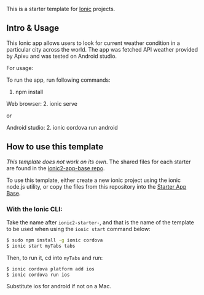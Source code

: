 This is a starter template for [Ionic](http://ionicframework.com/docs/) projects.
## Intro & Usage
This Ionic app allows users to look for current weather condition in a particular city across the world. The app was fetched API weather provided by Apixu and was tested on Android studio. 

For usage:

To run the app, run following commands:

1. npm install

Web browser:
2. ionic serve

or 

Android studio:
2. ionic cordova run android

## How to use this template

*This template does not work on its own*. The shared files for each starter are found in the [ionic2-app-base repo](https://github.com/ionic-team/ionic2-app-base).

To use this template, either create a new ionic project using the ionic node.js utility, or copy the files from this repository into the [Starter App Base](https://github.com/ionic-team/ionic2-app-base).

### With the Ionic CLI:

Take the name after `ionic2-starter-`, and that is the name of the template to be used when using the `ionic start` command below:

```bash
$ sudo npm install -g ionic cordova
$ ionic start myTabs tabs
```

Then, to run it, cd into `myTabs` and run:

```bash
$ ionic cordova platform add ios
$ ionic cordova run ios
```

Substitute ios for android if not on a Mac.

